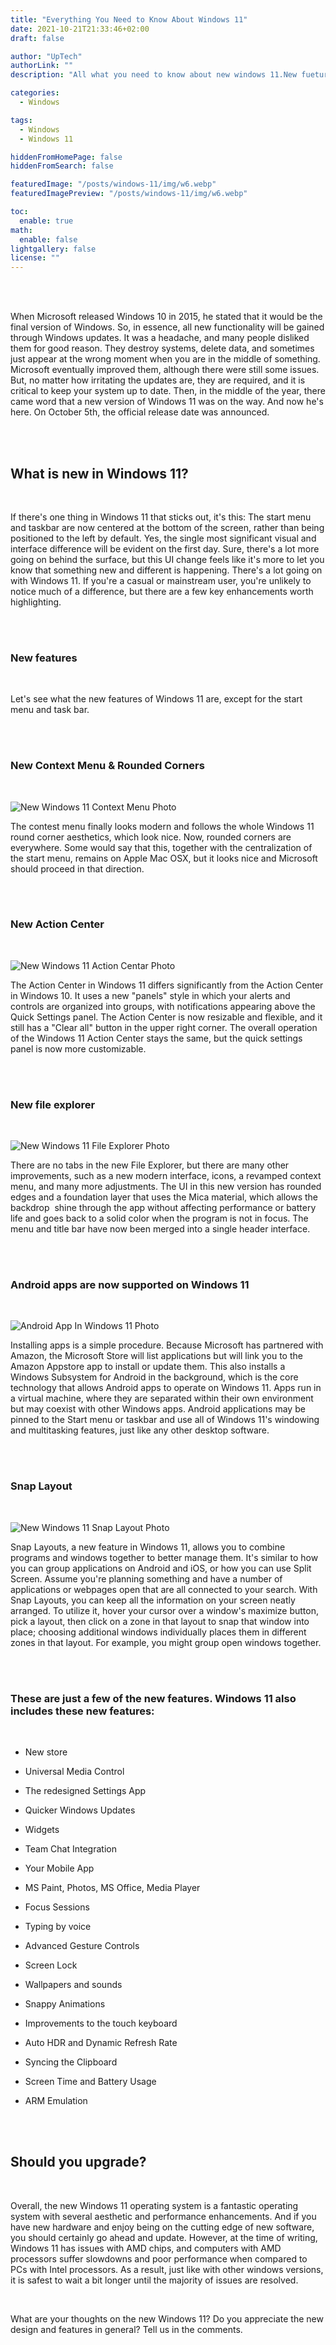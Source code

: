 ```yaml
---
title: "Everything You Need to Know About Windows 11"
date: 2021-10-21T21:33:46+02:00
draft: false

author: "UpTech"
authorLink: ""
description: "All what you need to know about new windows 11.New fuetures."

categories:
  - Windows

tags:
  - Windows
  - Windows 11

hiddenFromHomePage: false
hiddenFromSearch: false

featuredImage: "/posts/windows-11/img/w6.webp"
featuredImagePreview: "/posts/windows-11/img/w6.webp"

toc:
  enable: true
math:
  enable: false
lightgallery: false
license: ""
---
```


<br/>
<br/>

When Microsoft released Windows 10 in 2015, he stated that it would be the final version of Windows. So, in essence, all new functionality will be gained through Windows updates. It was a headache, and many people disliked them for good reason. They destroy systems, delete data, and sometimes just appear at the wrong moment when you are in the middle of something. Microsoft eventually improved them, although there were still some issues. But, no matter how irritating the updates are, they are required, and it is critical to keep your system up to date.
Then, in the middle of the year, there came word that a new version of Windows 11 was on the way.
And now he's here.
On October 5th, the official release date was announced.

<br/>
<br/>

## What is new in Windows 11?

<br/>

If there's one thing in Windows 11 that sticks out, it's this: The start menu and taskbar are now centered at the bottom of the screen, rather than being positioned to the left by default. Yes, the single most significant visual and interface difference will be evident on the first day. Sure, there's a lot more going on behind the surface, but this UI change feels like it's more to let you know that something new and different is happening.
There's a lot going on with Windows 11. If you're a casual or mainstream user, you're unlikely to notice much of a difference, but there are a few key enhancements worth highlighting.

<br/>
<br/>

### New features

<br/>

Let's see what the new features of Windows 11 are, except for the start menu and task bar.

<br/>
<br/>

### New Context Menu & Rounded Corners

<br/>

![New Windows 11 Context Menu Photo](/posts/windows-11/img/w3.webp "New Windows 11 Context Menu Photo")

The contest menu finally looks modern and follows the whole Windows 11 round corner aesthetics, which look nice.
Now, rounded corners are everywhere.
Some would say that this, together with the centralization of the start menu, remains on Apple Mac OSX, but it looks nice and Microsoft should proceed in that direction.

<br/>
<br/>

### New Action Center

<br/>

![New Windows 11 Action Centar Photo](/posts/windows-11/img/w4.webp "New Windows 11 Action Centar Photo")

The Action Center in Windows 11 differs significantly from the Action Center in Windows 10. It uses a new "panels" style in which your alerts and controls are organized into groups, with notifications appearing above the Quick Settings panel.
The Action Center is now resizable and flexible, and it still has a "Clear all" button in the upper right corner.
The overall operation of the Windows 11 Action Center stays the same, but the quick settings panel is now more customizable.

<br/>
<br/>

### New file explorer

<br/>

![New Windows 11 File Explorer Photo](/posts/windows-11/img/w1.webp "New Windows 11 File Explorer Photo")

There are no tabs in the new File Explorer, but there are many other improvements, such as a new modern interface, icons, a revamped context menu, and many more adjustments.
The UI in this new version has rounded edges and a foundation layer that uses the Mica material, which allows the backdrop  shine through the app without affecting performance or battery life and goes back to a solid color when the program is not in focus. The menu and title bar have now been merged into a single header interface.

<br/>
<br/>

### Android apps are now supported on Windows 11

<br/>

![Android App In Windows 11 Photo](/posts/windows-11/img/w5.webp "Android App In Windows 11 Photo")

Installing apps is a simple procedure. Because Microsoft has partnered with Amazon, the Microsoft Store will list applications but will link you to the Amazon Appstore app to install or update them. This also installs a Windows Subsystem for Android in the background, which is the core technology that allows Android apps to operate on Windows 11.
Apps run in a virtual machine, where they are separated within their own environment but may coexist with other Windows apps. Android applications may be pinned to the Start menu or taskbar and use all of Windows 11's windowing and multitasking features, just like any other desktop software.

<br/>
<br/>

### Snap Layout

<br/>

![New Windows 11 Snap Layout Photo](/posts/windows-11/img/w2.webp "New Windows 11 Snap Layout Photo")

Snap Layouts, a new feature in Windows 11, allows you to combine programs and windows together to better manage them. It's similar to how you can group applications on Android and iOS, or how you can use Split Screen.
Assume you're planning something and have a number of applications or webpages open that are all connected to your search. With Snap Layouts, you can keep all the information on your screen neatly arranged. To utilize it, hover your cursor over a window's maximize button, pick a layout, then click on a zone in that layout to snap that window into place; choosing additional windows individually places them in different zones in that layout. For example, you might group open windows together.

<br/>
<br/>

### These are just a few of the new features. Windows 11 also includes these new features:

<br/>

- New store

- Universal Media Control

- The redesigned Settings App

- Quicker Windows Updates

- Widgets

- Team Chat Integration

- Your Mobile App

- MS Paint, Photos, MS Office, Media Player

- Focus Sessions

- Typing by voice

- Advanced Gesture Controls

- Screen Lock

- Wallpapers and sounds

- Snappy Animations

- Improvements to the touch keyboard

- Auto HDR and Dynamic Refresh Rate

- Syncing the Clipboard

- Screen Time and Battery Usage

- ARM Emulation

<br/>
<br/>

## Should you upgrade?

<br/>

Overall, the new Windows 11 operating system is a fantastic operating system with several aesthetic and performance enhancements.
And if you have new hardware and enjoy being on the cutting edge of new software, you should certainly go ahead and update.
However, at the time of writing, Windows 11 has issues with AMD chips, and computers with AMD processors suffer slowdowns and poor performance when compared to PCs with Intel processors.
As a result, just like with other windows versions, it is safest to wait a bit longer until the majority of issues are resolved.

<br/>

What are your thoughts on the new Windows 11? Do you appreciate the new design and features in general? Tell us in the comments.
